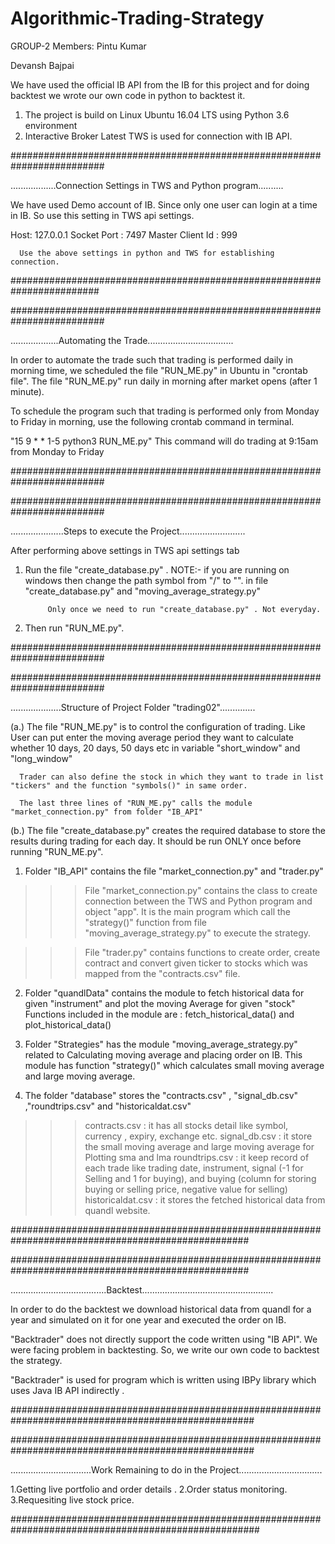 # Algorithmic-Trading-Strategy

GROUP-2
Members:
Pintu Kumar

Devansh Bajpai


We have used the official IB API from the IB for this project and for doing backtest
we wrote our own code in python to backtest it.

1. The project is build on Linux Ubuntu 16.04 LTS using Python 3.6 environment
2. Interactive Broker Latest TWS is used for connection with IB API.

 #########################################################################
 
 ..................Connection Settings in TWS and Python program..........
 
 We have used Demo account of IB. Since only one user can login at a time in IB. So use this setting in TWS api
 settings.

 Host: 127.0.0.1
 Socket Port : 7497
 Master Client Id : 999

      Use the above settings in python and TWS for establishing connection.
      
 ########################################################################


#########################################################################

...................Automating the Trade..................................

In order to automate the trade such that trading is performed daily in morning time,
we scheduled the file "RUN_ME.py" in Ubuntu in "crontab file". The file "RUN_ME.py"
run daily in morning after market opens (after 1 minute).

To schedule the program such that trading is performed only from Monday to Friday in morning, use the following
crontab command in terminal.

"15 9 * * 1-5 python3 RUN_ME.py"
This command will do trading at 9:15am from Monday to Friday

#########################################################################


#########################################################################

.....................Steps to execute the Project..........................

After performing above settings in TWS api settings tab
1. Run the file "create_database.py" .
    NOTE:- if you are running on windows then change the path symbol from "/" to "\".
            in file "create_database.py" and "moving_average_strategy.py"

            Only once we need to run "create_database.py" . Not everyday.

2. Then run "RUN_ME.py".


#########################################################################

#########################################################################

 ....................Structure of Project Folder "trading02"..............

(a.) The file "RUN_ME.py" is to control the configuration of trading. Like User can put enter the moving average period
      they want to calculate whether 10 days, 20 days, 50 days etc in variable "short_window" and "long_window"

      Trader can also define the stock in which they want to trade in list "tickers" and the function "symbols()" in same order.

      The last three lines of "RUN_ME.py" calls the module "market_connection.py" from folder "IB_API"

(b.) The file "create_database.py" creates the required database to store the results during trading for each day.
        It should be run ONLY once before running "RUN_ME.py".


 1. Folder "IB_API" contains the file "market_connection.py" and "trader.py"

 >>> File "market_connection.py" contains the class to create connection between the TWS and Python program
      and object "app".
      It is the main program which call the "strategy()" function from file "moving_average_strategy.py" to execute the
      strategy.

>>> File "trader.py"  contains functions to create order, create contract and convert given ticker to stocks which was
    mapped from the "contracts.csv" file.

2.  Folder "quandlData" contains the module to fetch historical data for given "instrument" and plot the moving Average for
    given "stock"
      Functions included in the module are : fetch_historical_data() and plot_historical_data()

3.  Folder "Strategies" has the module "moving_average_strategy.py" related to Calculating moving average and placing order on IB.
    This module has function "strategy()" which calculates small moving average and large moving average.

4. The folder "database" stores the "contracts.csv" ,  "signal_db.csv" ,"roundtrips.csv" and "historicaldat.csv"
  >>> contracts.csv : it has all stocks detail like symbol, currency , expiry, exchange etc.
  >>> signal_db.csv : it store the small moving average and large moving average for Plotting sma and lma
  >>> roundtrips.csv : it keep record of each trade like trading date, instrument, signal (-1 for Selling and 1 for buying), and
      buying (column for storing buying or selling price, negative value for selling)
  >>> historicaldat.csv : it stores the fetched historical data from quandl website.
  
###################################################################################################

###################################################################################################

......................................Backtest....................................................

In order to do the backtest we download historical data from quandl for a year and simulated on it
for one year and executed the order on IB.

"Backtrader" does not directly support the code written using "IB API". We were facing problem in backtesting.
So, we write our own code to backtest the strategy.

"Backtrader" is used for program which is written using IBPy library which uses Java IB API indirectly .

####################################################################################################

####################################################################################################

................................Work Remaining to do in the Project.................................

1.Getting live portfolio and order details .
2.Order status monitoring.
3.Requesiting live stock price.

#####################################################################################################
